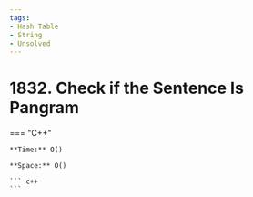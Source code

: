```yaml
---
tags:
- Hash Table
- String
- Unsolved
---
```



# 1832. Check if the Sentence Is Pangram

=== "C++"

    **Time:** O()

    **Space:** O()

    ``` c++
    ```
